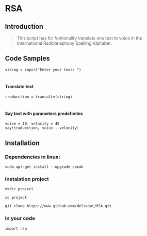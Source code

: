 # RSA

## Introduction

> This script has for funtionality translate one text to voice in
the International Radiotelephony Spelling Alphabet.

## Code Samples

    string = input("Enter your text: ")
#  
#### Translate text 

    traducction = transalte(string)

#  
#### Say text with parameters predefinites
    
    voice = 10, velocity = 40
    say(traducction, voice , velocity)

## Installation

### Dependencies in linux:

    sudo apt-get install --upgrade speak

### Instalation project
    mkdir project
    
    cd project

    git clone https://www.github.com/deltahat/RSA.git
    
### In your code
    import rsa
